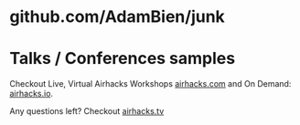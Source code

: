 # github.com/AdamBien/junk

Talks / Conferences samples
========


Checkout Live, Virtual Airhacks Workshops [airhacks.com](http://airhacks.com) and On Demand: [airhacks.io](http://airhacks.io).

Any questions left? Checkout [airhacks.tv](http://airhacks.tv)